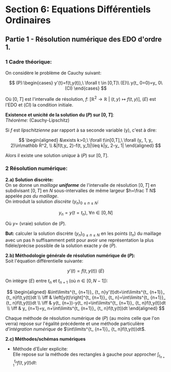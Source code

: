 # Section 6: Equations Différentiels Ordinaires

## Partie 1 - Résolution numérique des EDO d'ordre 1.

### 1 Cadre théorique:

On considère le problème de Cauchy suivant:

$$
(P):\begin{cases}
y'(t)=f(t,y(t)),\ \forall t \in [0,T]\ (E)\\
y(t_ 0=0)=y_ 0\ (CI)
\end{cases}
$$

Où $[0,T]$ est l'intervalle de résolution, $f:\ \left[\mathbb R^2 \rightarrow \mathbb R\ |\ (t,y)\mapsto f(t,y)\right]$, $(E)$ est l'EDO et $(CI)$ la condition initiale.

**Existence et unicité de la solution du $(P)$ sur $[0,T]$**:  
*Théorème:* (Cauchy-Lipschitz)

Si $f$ est *lipschitzienne* par rapport à sa seconde variable (y), c'est à dire:

$$
\begin{aligned}
&\exists k>0,\ \forall t\in[0,T],\ \forall (y_ 1, y_ 2)\in\mathbb R^2,
\\
&|f(t,y_ 2)-f(t, y_1)|\leq k|y_ 2-y_ 1|
\end{aligned}
$$
 
Alors il existe une solution *unique* à $(P)$ sur $[0,T]$. 

### 2 Résolution numérique:
**2.a) Solution discrète:**  
On se donne un _maillage **uniforme**_ de l'intervalle de résolution $[0,T]$ en subdivisant $[0,T]$ en $N$ sous-intervalles de même largeur $h=\frac T N$ appelée *pas du maillage*.  
On introduit la solution *discrète* $(y_ n)_ {0\leq n \leq N}$:

$$
y_ n=y(t=t_ n),\ \forall n \in [0,N]
$$

Où $y=$ (vraie) solution de $(P)$.

**But:** calculer la solution discrète $(y_ n)_ {0\leq n \leq N}$ en les points $(t_ n)$ du maillage avec un pas $h$ suffisamment petit pour avoir une représentation la plus fidèle/précise possible de la solution exacte $y$ de $(P)$.

**2.b) Méthodologie générale de résolution numérique de $(P)$:**  
Soit l'équation différentielle suivante:

$$
y'(t)=f(t,y(t))\ (E)
$$

On intègre $(E)$ entre $t_ n$ et $t_ {n+1}$ (où $n\in[0,N - 1]$):

$$
\begin{aligned}
&\int\limits^{t_ {n+1}}_ {t_ n}y'(t)dt=\int\limits^{t_ {n+1}}_ {t_ n}f(t,y(t))dt
\\
\iff & \left[y(t)\right]^{t_ {n+1}}_ {t_ n}=\int\limits^{t_ {n+1}}_ {t_ n}f(t,y(t))dt
\\
\iff & y(t_ {n+})-y(t_ n)=\int\limits^{t_ {n+1}}_ {t_ n}f(t,y(t))dt
\\
\iff & y_ {n+1}=y_ n+\int\limits^{t_ {n+1}}_ {t_ n}f(t,y(t))dt
\end{aligned}
$$

Chaque méthode de résolution numérique de $(P)$ (au moins celle que l'on verra) repose sur l'égalité précédente et une méthode particulière *d'intégration numérique* de $\int\limits^{t_ {n+1}}_ {t_ n}f(t,y(t))dt$.

**2.c) Méthodes/schémas numériques**  
- Méthode d'Euler explicite:  
Elle repose sur la méthode des rectangles à gauche pour approcher $\int^{t_{n}} _{t_{n+1}}f(t,y(t)dt$: 
